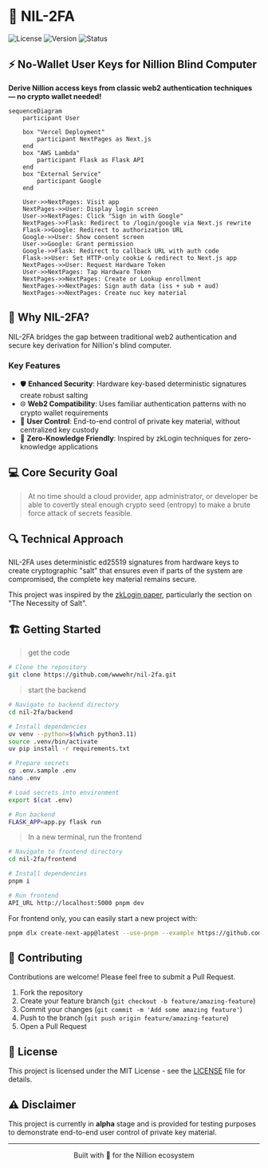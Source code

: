 # 🔐 NIL-2FA

![License](https://img.shields.io/badge/license-MIT-blue)
![Version](https://img.shields.io/badge/version-alpha-orange)
![Status](https://img.shields.io/badge/status-experimental-red)

## ⚡ No-Wallet User Keys for Nillion Blind Computer

**Derive Nillion access keys from classic web2 authentication techniques — no crypto wallet needed!**

```mermaid
sequenceDiagram
    participant User
    
    box "Vercel Deployment"
        participant NextPages as Next.js
    end
    box "AWS Lambda"
        participant Flask as Flask API
    end
    box "External Service"
        participant Google
    end
    
    User->>NextPages: Visit app
    NextPages->>User: Display login screen
    User->>NextPages: Click "Sign in with Google"
    NextPages->>Flask: Redirect to /login/google via Next.js rewrite
    Flask->>Google: Redirect to authorization URL
    Google->>User: Show consent screen
    User->>Google: Grant permission
    Google->>Flask: Redirect to callback URL with auth code
    Flask->>User: Set HTTP-only cookie & redirect to Next.js app
    NextPages->>User: Request Hardware Token
    User->>NextPages: Tap Hardware Token
    NextPages->>NextPages: Create or Lookup enrollment
    NextPages->>NextPages: Sign auth data (iss + sub + aud)
    NextPages->>NextPages: Create nuc key material

```

## 🚀 Why NIL-2FA?

NIL-2FA bridges the gap between traditional web2 authentication and secure key derivation for Nillion's blind computer.

### Key Features

- 🛡️ **Enhanced Security**: Hardware key-based deterministic signatures create robust salting
- 🌐 **Web2 Compatibility**: Uses familiar authentication patterns with no crypto wallet requirements
- 🔑 **User Control**: End-to-end control of private key material, without centralized key custody
- 🧩 **Zero-Knowledge Friendly**: Inspired by zkLogin techniques for zero-knowledge applications

## 💻 Core Security Goal

> At no time should a cloud provider, app administrator, or developer be able to covertly steal enough crypto seed (entropy) to make a brute force attack of secrets feasible.

## 🔍 Technical Approach

NIL-2FA uses deterministic ed25519 signatures from hardware keys to create cryptographic "salt" that ensures even if parts of the system are compromised, the complete key material remains secure.

This project was inspired by the [zkLogin paper](https://arxiv.org/pdf/2401.11735), particularly the section on "The Necessity of Salt".

## 🏗️ Getting Started

> get the code
```bash
# Clone the repository
git clone https://github.com/wwwehr/nil-2fa.git

```
> start the backend
```bash
# Navigate to backend directory
cd nil-2fa/backend

# Install dependencies
uv venv --python=$(which python3.11) 
source .venv/bin/activate
uv pip install -r requirements.txt

# Prepare secrets
cp .env.sample .env
nano .env

# Load secrets into environment
export $(cat .env)

# Run backend
FLASK_APP=app.py flask run
```

> In a new terminal, run the frontend
```bash
# Navigate to frontend directory
cd nil-2fa/frontend

# Install dependencies
pnpm i

# Run frontend
API_URL http://localhost:5000 pnpm dev
```

For frontend only, you can easily start a new project with:

```bash
pnpm dlx create-next-app@latest --use-pnpm --example https://github.com/wwwehr/nil-2fa --example-path frontend
```

## 🤝 Contributing

Contributions are welcome! Please feel free to submit a Pull Request.

1. Fork the repository
2. Create your feature branch (`git checkout -b feature/amazing-feature`)
3. Commit your changes (`git commit -m 'Add some amazing feature'`)
4. Push to the branch (`git push origin feature/amazing-feature`)
5. Open a Pull Request

## 📝 License

This project is licensed under the MIT License - see the [LICENSE](LICENSE) file for details.

## ⚠️ Disclaimer

This project is currently in **alpha** stage and is provided for testing purposes to demonstrate end-to-end user control of private key material.

---

<p align="center">Built with 💙 for the Nillion ecosystem</p>

